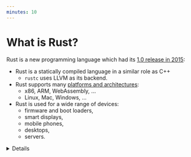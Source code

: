 ```yaml
---
minutes: 10
---
```


# What is Rust?

Rust is a new programming language which had its [1.0 release in 2015][1]:

* Rust is a statically compiled language in a similar role as C++
  * `rustc` uses LLVM as its backend.
* Rust supports many [platforms and
  architectures](https://doc.rust-lang.org/nightly/rustc/platform-support.html):
  * x86, ARM, WebAssembly, ...
  * Linux, Mac, Windows, ...
* Rust is used for a wide range of devices:
  * firmware and boot loaders,
  * smart displays,
  * mobile phones,
  * desktops,
  * servers.


<details>

Rust fits in the same area as C++:

* High flexibility.
* High level of control.
* Can be scaled down to very constrained devices such as microcontrollers.
* Has no runtime or garbage collection.
* Focuses on reliability and safety without sacrificing performance.

</details>

[1]: https://blog.rust-lang.org/2015/05/15/Rust-1.0.html
